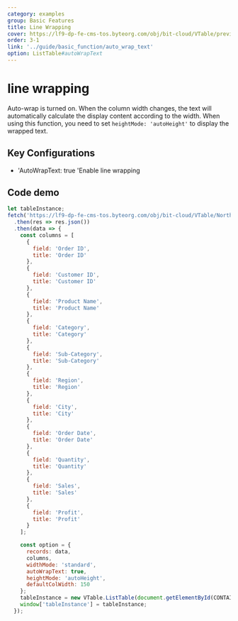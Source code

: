```yaml
---
category: examples
group: Basic Features
title: Line Wrapping
cover: https://lf9-dp-fe-cms-tos.byteorg.com/obj/bit-cloud/VTable/preview/auto-wrap-text.gif
order: 3-1
link: '../guide/basic_function/auto_wrap_text'
option: ListTable#autoWrapText
---
```


# line wrapping

Auto-wrap is turned on. When the column width changes, the text will automatically calculate the display content according to the width. When using this function, you need to set `heightMode: 'autoHeight'` to display the wrapped text.

## Key Configurations

- 'AutoWrapText: true 'Enable line wrapping

## Code demo

```javascript livedemo template=vtable
let tableInstance;
fetch('https://lf9-dp-fe-cms-tos.byteorg.com/obj/bit-cloud/VTable/North_American_Superstore_data.json')
  .then(res => res.json())
  .then(data => {
    const columns = [
      {
        field: 'Order ID',
        title: 'Order ID'
      },
      {
        field: 'Customer ID',
        title: 'Customer ID'
      },
      {
        field: 'Product Name',
        title: 'Product Name'
      },
      {
        field: 'Category',
        title: 'Category'
      },
      {
        field: 'Sub-Category',
        title: 'Sub-Category'
      },
      {
        field: 'Region',
        title: 'Region'
      },
      {
        field: 'City',
        title: 'City'
      },
      {
        field: 'Order Date',
        title: 'Order Date'
      },
      {
        field: 'Quantity',
        title: 'Quantity'
      },
      {
        field: 'Sales',
        title: 'Sales'
      },
      {
        field: 'Profit',
        title: 'Profit'
      }
    ];

    const option = {
      records: data,
      columns,
      widthMode: 'standard',
      autoWrapText: true,
      heightMode: 'autoHeight',
      defaultColWidth: 150
    };
    tableInstance = new VTable.ListTable(document.getElementById(CONTAINER_ID), option);
    window['tableInstance'] = tableInstance;
  });
```
